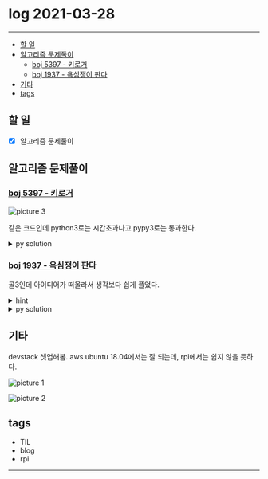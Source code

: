 # log 2021-03-28

--------------------------

- [할 일](#할-일)
- [알고리즘 문제풀이](#알고리즘-문제풀이)
  - [boj 5397 - 키로거](#boj-5397---키로거)
  - [boj 1937 - 욕심쟁이 판다](#boj-1937---욕심쟁이-판다)
- [기타](#기타)
- [tags](#tags)

## 할 일

- [x] 알고리즘 문제풀이


## 알고리즘 문제풀이

### [boj 5397 - 키로거](noj.am/5397)

![picture 3](../images/5b425f1f4b1b21392831d2a69adf5cac2ed662182da91d671a8458df6f04ba3f.png)  

같은 코드인데 python3로는 시간초과나고 pypy3로는 통과한다.

<details><summary markdown="span">py solution</summary>

이중 연결 리스트를 만드는 데 애먹었다. 커서 처리때문에 굉장히 헷갈렸다. 진작 출력 함수 만들고 디버깅을 하는게 풀이 시간을 줄였을 듯하다.
python3로 제출하면 시간초과가 나는데, print 자체가 느려서라는 말도 있는 듯하다.

```py

class dictlist:
    def __init__(self):
        self.data = {}
        self.cur = {'val': None, 'prev': None, 'next': None}
        self.head = {'val': 'head', 'prev': None, 'next': self.cur}
        self.cur['prev'] = self.head
        self.size = 0

        # self.pos = -1

    def getList(self):
        pointer = self.head['next']
        ret = []
        while(pointer):
            if(pointer['val']):
                ret.append(pointer['val'])
            pointer = pointer['next']
        return ret

    def printList(self):
        pointer = self.head
        ret = []
        while(pointer):
            if(pointer == self.cur):
                ret.append('*')
            if(pointer['val']):
                ret.append(pointer['val'])
            pointer = pointer['next']
        print(' '.join(ret))

    def findNext(self):
        nextnode = self.cur['next']
        # assert(pos < self.size)
        return nextnode if nextnode != None else self.cur

    def findPrev(self):
        prevnode = self.cur['prev']
        # assert(pos < self.size)
        return prevnode if prevnode != None else self.cur

    def moveNext(self):
        nextnode = self.cur['next']
        self.cur = nextnode if nextnode != None else self.cur
        return self.cur

    def movePrev(self):
        # it('moving prev')
        prevnode = self.cur['prev']
        if(prevnode):
            if(prevnode['val'] == 'head'):
                return self.cur
            self.cur = prevnode if prevnode != None else self.cur
        return self.cur

    def add(self, val):
        # prev -> cur -> next
        # prev -> newnode -> cur
        prevnode = self.cur['prev']
        newnode = {'val': val, 'prev': prevnode, 'next': self.cur}
        if(prevnode):
            prevnode['next'] = newnode
        newnode['prev'] = prevnode
        newnode['next'] = self.cur
        self.cur['prev'] = newnode

        return newnode

    def remove(self):
        # pprev -> prev -> cur -> next
        # pprev -> cur -> next
        # if(not self.cur['val']):
        # if(self.cur['val'] == None):

        prevnode = self.cur['prev']
        pprevnode = prevnode['prev'] if prevnode else None

        if((not prevnode) or (not pprevnode)):
            return self.cur

        # it(f'deleting {prevnode["val"]}')

        pprevnode['next'] = self.cur
        self.cur['prev'] = pprevnode

        # self.cur = self.movePrev()
        # if(self.cur):
        #     it(f'deleting {self.cur["val"]}')
        #     if(self.cur['val'] == 'head'):
        #         return self.cur
        # prevnode = self.cur['prev']
        # nextnode = self.cur['next']
        # if(prevnode):
        #     prevnode['next'] = self.cur['next']
        #     if(nextnode):
        #         nextnode['prev'] = self.cur['prev']
        #     self.cur = prevnode
        # else:
        #     self.cur = nextnode
        return self.cur


def solve():
    n = ria()[0]

    for tt in range(n):
        ins = list(rsa()[0])
        # it(ins)
        li = dictlist()
        curlen = 0
        pos = 0

        for i, cur in enumerate(ins):
            if(cur == '<'):
                li.movePrev()
                pass
            elif(cur == '>'):
                li.moveNext()
                pass
            elif(cur == '-'):
                li.remove()
                pass
            else:
                li.add(cur)
                pass
        # li.printList()
        lis = li.getList()
        print(''.join(lis))
    pass
```

</details>


### [boj 1937 - 욕심쟁이 판다](https://www.acmicpc.net/problem/1937)

골3인데 아이디어가 떠올라서 생각보다 쉽게 풀었다. 

<details><summary markdown="span">hint</summary>

- 바텀업

</details>

<details><summary markdown="span">py solution</summary>

어디서 출발할 지 모르는데 누적해나가기엔 반복 수가 너무 많고 과거를 기억하는것도 무리여서 오히려 방법을 찾을 수 있었다. 입력을 정렬해서 가장 낮은 수부터 (주변 셀 최대+1)값을 저장하게 하는 것이다.

```py

def solve():

    # 판다가 처음에 어디서 출발할 지 모르므로 상당히어렵다.
    # 맵크기가 최대 500x500=250000이므로 무턱대고
    # 복사할 수도 없다.
    # 원본 맵과, 각 위치에서 시작했을 때 최대 생존일수를 담은 맵을 유지한다면?
    # 그러면 과거 원본 맵중에 어디어디를 먹었는지 모르게 된다.
    # 그걸 셀마다 배열로 저장한다면 메모리를 너무 많이 먹게 된다.
    # 왜 하필 최대 크기가 1백만일까?
    # ...
    # 주변에서 생존 일수 정보를 합치려면 데이터를 어떻게 저장해야 할까??

    # 일단 처음에는 모든 위치에서 1일 것.
    # 그 다음은, 이전과 비교하여 전보다 원본이 높은 쪽 기준으로 더해나간다.
    # 문제는, 역시 이 누적이 원본 맵중에 어디어디를 먹었던 것인지 알 수 없는것,
    # 근데, 그게 꼭 필요한가? 최종 상태만 안다면, 최종 누적과 마지막으로 먹었던 양만 각 셀이 기록해 둔다면 충분할지도??
    # 1차원으로 생각해보자. 임의 위치에서 시작해서 돌아다닐 때,
    # 점점 커지는 쪽으로 움직여야 할 때 최대 길이는 얼마인가를 구하는
    # 문제이다.
    #

    n = ria()[0]

    maps = create2DArray(n, n, 0)
    vals = create2DArray(n, n, 0)
    cells = []
    for r in range(n):
        ins = ria()
        for c in range(n):
            this = ins[c]
            cells.append([this, r, c])
            maps[r][c] = this

    # it(maps)
    cells.sort()
    # it(cells)

    # 근데 이거.. 대나무의 양이 의미가 있나? 어차피 상하좌우로
    # 늘어나는 방향으로만 움직이는 그래프 또는 트리 형태가 될 텐데
    # 그러면 위상 정렬을 해서 가장 긴 경로를 찾으면 되지 않나?
    # 근데 그 정렬상태에서 긴 경로를 어떻게 찾을지도 문제다.
    # 플로이드 워셜처럼 전체 노드에 대해 주변에서 누적을 반복
    # 하게 한다면, 맵 크기 25000*최대길이 25000이므로 무조건
    # 시간초과다.
    # 그렇다면, 가장 작은 셀부터 위치를 기록해놓고 주변에서 더하면서
    # 초기화한다면? 25000개를 정렬해야 하는데, 그건 가능할 듯하고,

    def boundCheck(cr, cc, mr, mc):
        if(cc < 0 or cr < 0 or cc >= mc or cr >= mr):
            return False
        return True

    def getMaxv(rr, cc):
        maxv = 1
        for i in range(4):
            nr, nc = rr+dy[i], cc+dx[i]
            if(not boundCheck(nr, nc, n, n)):
                continue
            # 주변에 원본이 여기보다 작은데 누적수가 큰 셀이 있다면 그것 +1 을 가지고, 없다면 값 1을 가진다.
            if(vals[nr][nc]+1 > maxv and maps[nr][nc] < maps[rr][cc]):
                maxv = vals[nr][nc]+1
        return maxv
    totalMax = -1
    for i, v in enumerate(cells):
        # it(v)
        val, r, c = v
        vals[r][c] = getMaxv(r, c)
        totalMax = max(totalMax, vals[r][c])
    # it(vals)
    print(totalMax)
    pass
```

</details>

## 기타

devstack 셋업해봄. aws ubuntu 18.04에서는 잘 되는데, rpi에서는 쉽지 않을 듯하다.

![picture 1](../images/1ec1560ace6389ab9d0a670299d1a2e2b9d5f52665b0fd82cc605867f7038f04.png)  

![picture 2](../images/cf5ca45a5d1c0830353e4715c59f1355dedf54c20ef83f64cfff41117a698413.png)  


## tags
- TIL
- blog
- rpi

--------------------------

